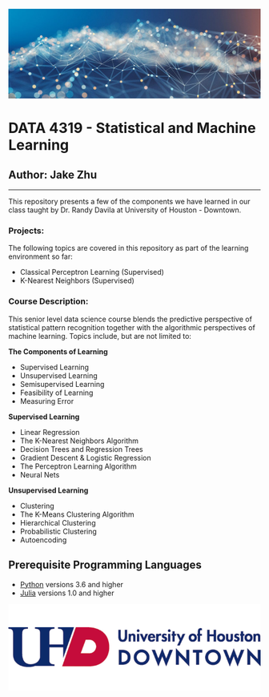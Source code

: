 ![ML banner](MLbanner.jpg)
# DATA 4319 - Statistical and Machine Learning
## Author: Jake Zhu
---
This repository presents a few of the components we have learned in our class taught by Dr. Randy Davila at University of Houston - Downtown. 

### Projects:
The following topics are covered in this repository as part of the learning environment so far:
- Classical Perceptron Learning (Supervised)
- K-Nearest Neighbors (Supervised)

### Course Description: 
This senior level data science course blends the predictive perspective of statistical pattern recognition together with the algorithmic perspectives of  machine learning. Topics include,  but  are  not  limited  to: 

**The Components of Learning**
 - Supervised Learning
 - Unsupervised Learning
 - Semisupervised Learning
 - Feasibility of Learning
 - Measuring Error

**Supervised Learning**
 - Linear Regression
 - The K-Nearest Neighbors Algorithm
 - Decision Trees and Regression Trees
 - Gradient Descent & Logistic Regression
 - The Perceptron Learning Algorithm
 - Neural Nets
 
**Unsupervised Learning**
 - Clustering 
 - The K-Means Clustering Algorithm
 - Hierarchical Clustering
 - Probabilistic Clustering 
 - Autoencoding 
 
 
 ## Prerequisite Programming Languages 
- [Python](https://www.python.org/) versions 3.6 and higher 
- [Julia](https://julialang.org/) versions 1.0 and higher

![UHD banner](UHDlogo.png)
